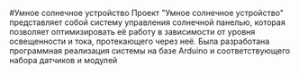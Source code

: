 #Умное солнечное устройство
Проект "Умное солнечное устройство" представляет собой систему управления солнечной панелью, которая позволяет оптимизировать её работу в зависимости от уровня освещенности и тока, протекающего через неё. Была разработана программная реализация системы на базе Arduino и соответствующего набора датчиков и модулей
